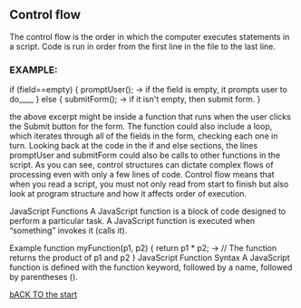 ## Control flow


   The control flow is the order in which the computer executes statements in a script. Code is run in order from the first line in the file to the last line.

   ### EXAMPLE:

if (field==empty) {
    promptUser();     → if the field is empty, it prompts user to do____
} else {
    submitForm();     → if it isn't empty, then submit form.
}

the above excerpt might be inside a function that runs when the user clicks the Submit button for the form. The function could also include a loop, which 
iterates through all of the fields in the form, checking each one in turn. Looking back at the code in the if and else sections, the lines promptUser and 
submitForm could also be calls to other functions in the script. As you can see, control structures can dictate complex flows of processing even with only 
a few lines of code. Control flow means that when you read a script, you must not only read from start to finish but also look at program structure and how 
it affects order of execution.

JavaScript Functions
A JavaScript function is a block of code designed to perform a particular task. A JavaScript function is executed when “something” invokes it (calls it).

Example
function myFunction(p1, p2) {
  return p1 * p2;     →  // The function returns the product of p1 and p2
}
JavaScript Function Syntax
A JavaScript function is defined with the function keyword, followed by a name, followed by parentheses ().

[bACK TO the start](README.md) 
